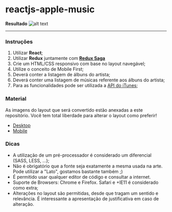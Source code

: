 # reactjs-apple-music

**Resultado**
![alt text](https://i.ibb.co/M6Fvq42/apresentacao.gif)

---

### Instruções

1. Utilizar **React**;
2. Utilizar **Redux** juntamente com **[Redux Saga](https://redux-saga.js.org/)**
3. Crie um HTML/CSS responsivo com base no layout navegável;
4. Utilize o conceito de Mobile First;
5. Deverá conter a listagem de álbuns do artista;
6. Deverá conter uma listagem de músicas referente aos álbuns do artista;
7. Para as funcionalidades pode ser utilizada a [API do iTunes](https://affiliate.itunes.apple.com/resources/documentation/itunes-store-web-service-search-api/);


### Material 
As imagens do layout que será convertido estão anexadas a este repositório. Você tem total liberdade para alterar o layout como preferir!

* [Desktop](desktop.jpg)
* [Mobile](mobile.jpg)

### Dicas

* A utilização de um pré-processador é considerado um diferencial (SASS, LESS, ...);
* Não é obrigatório que a fonte seja exatamente a mesma usada na arte. Pode utilizar a "Lato", gostamos bastante também ;)
* É permitido usar qualquer editor de código e consultar a internet.
* Suporte de Browsers: Chrome e Firefox. Safari e +IE11 é considerado como extra;
* Alterações no layout são permitidas, desde que tragam um sentido e relevância. É interessante a apresentação de justificativa em caso de alteração.

